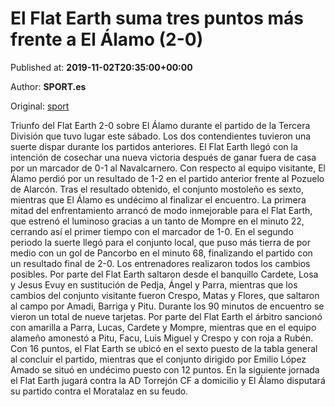 
# El Flat Earth suma tres puntos más frente a El Álamo (2-0)

Published at: **2019-11-02T20:35:00+00:00**

Author: **SPORT.es**

Original: [sport](https://www.sport.es/es/noticias/tercera-division/el-flat-earthsuma-tres-puntos-mas-frente-a-el-alamo-2-0-7712043)

Triunfo del Flat Earth 2-0 sobre El Álamo durante el partido de la Tercera División que tuvo lugar este sábado. Los dos contendientes tuvieron una suerte dispar durante los partidos anteriores. El Flat Earth llegó con la intención de cosechar una nueva victoria después de ganar fuera de casa por un marcador de 0-1 al Navalcarnero. Con respecto al equipo visitante, El Álamo perdió por un resultado de 1-2 en el partido anterior frente al Pozuelo de Alarcón. Tras el resultado obtenido, el conjunto mostoleño es sexto, mientras que El Álamo es undécimo al finalizar el encuentro.
La primera mitad del enfrentamiento arrancó de modo inmejorable para el Flat Earth, que estrenó el luminoso gracias a un tanto de Mompre en el minuto 22, cerrando así el primer tiempo con el marcador de 1-0.
En el segundo periodo la suerte llegó para el conjunto local, que puso más tierra de por medio con un gol de Pancorbo en el minuto 68, finalizando el partido con un resultado final de 2-0.
Los entrenadores realizaron todos los cambios posibles. Por parte del Flat Earth saltaron desde el banquillo Cardete, Losa y Jesus Evuy en sustitución de Pedja, Ángel y Parra, mientras que los cambios del conjunto visitante fueron Crespo, Matas y Flores, que saltaron al campo por Amadi, Barriga y Pitu.
Durante los 90 minutos de encuentro se vieron un total de nueve tarjetas. Por parte del Flat Earth el árbitro sancionó con amarilla a Parra, Lucas, Cardete y Mompre, mientras que en el equipo alameño amonestó a Pitu, Facu, Luis Miguel y Crespo y con roja a Rubén.
Con 16 puntos, el Flat Earth se ubicó en el sexto puesto de la tabla general al concluir el partido, mientras que el conjunto dirigido por Emilio López Amado se situó en undécimo puesto con 12 puntos.
En la siguiente jornada el Flat Earth jugará contra la AD Torrejón CF a domicilio y El Álamo disputará su partido contra el Moratalaz en su feudo.
